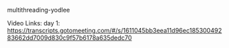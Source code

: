 multithreading-yodlee

Video Links:
day 1: https://transcripts.gotomeeting.com/#/s/1611045bb3eea11d96ec18530049283662dd7009d830c9f57b6178a635dedc70
